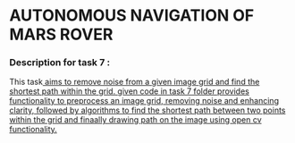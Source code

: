 <h1>AUTONOMOUS NAVIGATION OF MARS ROVER</h1>

<h3>Description for task 7 :</h3>
<p>This task<a href=""> aims to remove noise from a given image grid and find the shortest path within the grid. given code in task 7 folder provides functionality to preprocess an image grid, removing noise and enhancing clarity, followed by algorithms to find the shortest path between two points within the grid and finaally drawing path on the image using open cv functionality.</p>

